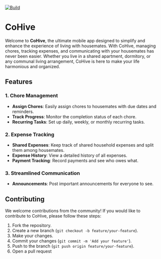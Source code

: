 [![Build](https://github.com/apolyeti/cohive/actions/workflows/build.yml/badge.svg?branch=master)](https://github.com/apolyeti/cohive/actions/workflows/build.yml)

# CoHive

Welcome to **CoHive**, the ultimate mobile app designed to simplify and enhance the experience of living with housemates. With CoHive, managing chores, tracking expenses, and communicating with your housemates has never been easier. Whether you live in a shared apartment, dormitory, or any communal living arrangement, CoHive is here to make your life harmonious and organized.

## Features

### 1. Chore Management
- **Assign Chores**: Easily assign chores to housemates with due dates and reminders.
- **Track Progress**: Monitor the completion status of each chore.
- **Recurring Tasks**: Set up daily, weekly, or monthly recurring tasks.

### 2. Expense Tracking
- **Shared Expenses**: Keep track of shared household expenses and split them among housemates.
- **Expense History**: View a detailed history of all expenses.
- **Payment Tracking**: Record payments and see who owes what.

### 3. Streamlined Communication
- **Announcements**: Post important announcements for everyone to see.

## Contributing

We welcome contributions from the community! If you would like to contribute to CoHive, please follow these steps:

1. Fork the repository.
2. Create a new branch (`git checkout -b feature/your-feature`).
3. Make your changes.
4. Commit your changes (`git commit -m 'Add your feature'`).
5. Push to the branch (`git push origin feature/your-feature`).
6. Open a pull request

